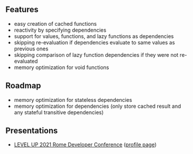## Features
- easy creation of cached functions
- reactivity by specifying dependencies
- support for values, functions, and lazy functions as dependencies
- skipping re-evaluation if dependencies evaluate to same values as previous ones
- skipping comparison of lazy function dependencies if they were not re-evaluated
- memory optimization for void functions

## Roadmap
- memory optimization for stateless dependencies
- memory optimization for dependencies (only store cached result and any stateful transitive dependencies)

## Presentations
- [LEVEL UP 2021 Rome Developer Conference](https://github.com/erikvalkering/pigro_presentation_levelup2021/releases/download/v1/presentation.pdf) ([profile page](https://levelup.aiv01.it/EN/2021/84/Erik_Valkerin/888))
